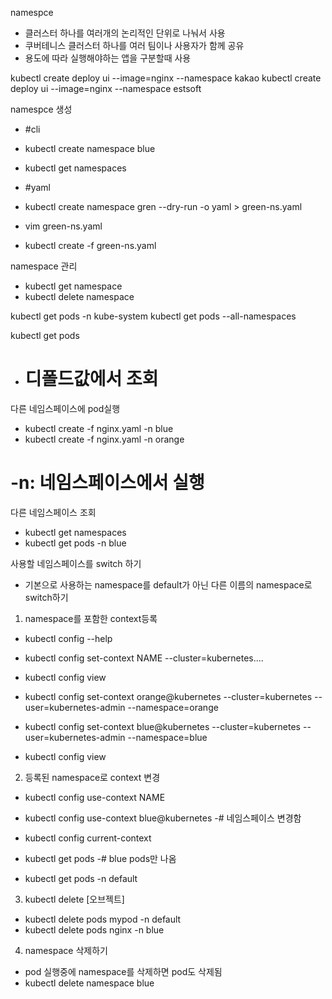 
namespce 
- 클러스터 하나를 여러개의 논리적인 단위로 나눠서 사용
- 쿠버테니스 클러스터 하나를 여러 팀이나 사용자가 함께 공유
- 용도에 따라 실행해야하는 앱을 구분할때 사용

kubectl create deploy ui --image=nginx --namespace kakao
kubectl create deploy ui --image=nginx --namespace estsoft


namespce 생성
- #cli
- kubectl create namespace blue
- kubectl get namespaces

- #yaml
- kubectl create namespace gren --dry-run -o yaml > green-ns.yaml
- vim green-ns.yaml
- kubectl create -f green-ns.yaml

namespace 관리
- kubectl get namespace
- kubectl delete namespace


kubectl get pods -n kube-system
kubectl get pods --all-namespaces

kubectl get pods 
- # 디폴드값에서 조회

다른 네임스페이스에 pod실행
- kubectl create -f nginx.yaml -n blue
- kubectl create -f nginx.yaml -n orange
# -n: 네임스페이스에서 실행


다른 네임스페이스 조회
- kubectl get namespaces
- kubectl get pods -n blue


사용할 네임스페이스를 switch 하기
- 기본으로 사용하는 namespace를 default가 아닌 다른 이름의 namespace로 switch하기
1. namespace를 포함한 context등록
- kubectl config --help
- kubectl config set-context NAME --cluster=kubernetes....
- kubectl config view

- kubectl config set-context orange@kubernetes --cluster=kubernetes --user=kubernetes-admin --namespace=orange
- kubectl config set-context blue@kubernetes --cluster=kubernetes --user=kubernetes-admin --namespace=blue

- kubectl config view 


2. 등록된 namespace로 context 변경
- kubectl config use-context NAME 

- kubectl config use-context blue@kubernetes
-# 네임스페이스 변경함
- kubectl config current-context
- kubectl get pods 
-# blue pods만 나옴
- kubectl get pods -n default


3. kubectl delete [오브젝트]
- kubectl delete pods mypod -n default
- kubectl delete pods nginx -n blue 

4. namespace 삭제하기
- pod 실행중에 namespace를 삭제하면 pod도 삭제됨
- kubectl delete namespace blue
